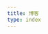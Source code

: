```yaml
---
title: 博客
type: index
---
```


<script setup>
import { data as posts } from './blog.data.js'
</script>
  <div style="padding-left:0" grid="~ md:cols-2 gap-4">
    <div v-for="post of posts">
      <PostEntry :excerpt="post.excerpt" :title="post.frontmatter.title" :splash-image-source="post.frontmatter.splash" :url="post.url"/>
    </div>
  </div>
